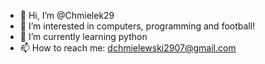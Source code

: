 - 👋 Hi, I’m @Chmielek29
- 👀 I’m interested in computers, programming and football!
- 🌱 I’m currently learning python
- 📫 How to reach me: dchmielewski2907@gmail.com

<!---
Chmielek29/Chmielek29 is a ✨ special ✨ repository because its `README.md` (this file) appears on your GitHub profile.
You can click the Preview link to take a look at your changes.
--->
